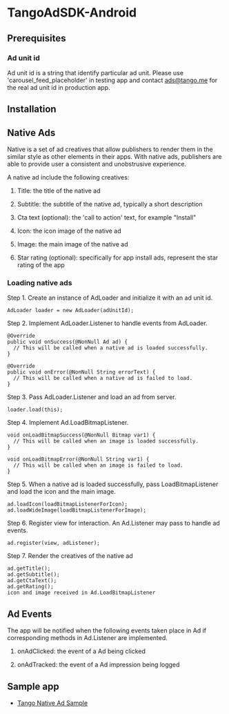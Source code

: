 # TangoAdSDK-Android

## Prerequisites

### Ad unit id 

Ad unit id is a string that identify particular ad unit. Please use 'carousel_feed_placeholder' in testing app and contact [ads@tango.me](ads@tango.me) for the real ad unit id in production app. 

## Installation

## Native Ads

Native is a set of ad creatives that allow publishers to render them in the similar style as other elements in their apps. With native ads, publishers are able to provide user a consistent and unobstrusive experience. 

A native ad include the following creatives:

1. Title: the title of the native ad

2. Subtitle: the subtitle of the native ad, typically a short description

3. Cta text (optional): the 'call to action' text, for example "Install"

4. Icon: the icon image of the native ad 

5. Image: the main image of the native ad

6. Star rating (optional): specifically for app install ads, represent the star rating of the app 


### Loading native ads

Step 1. Create an instance of AdLoader and initialize it with an ad unit id. 
```
AdLoader loader = new AdLoader(adUnitId);
```

Step 2. Implement AdLoader.Listener to handle events from AdLoader. 
```
@Override
public void onSuccess(@NonNull Ad ad) {
  // This will be called when a native ad is loaded successfully. 
}

@Override
public void onError(@NonNull String errorText) {
  // This will be called when a native ad is failed to load. 
}
```

Step 3. Pass AdLoader.Listener and load an ad from server. 
```
loader.load(this);
```

Step 4. Implement Ad.LoadBitmapListener. 
```
void onLoadBitmapSuccess(@NonNull Bitmap var1) {
  // This will be called when an image is loaded successfully. 
}

void onLoadBitmapError(@NonNull String var1) {
  // This will be called when an image is failed to load. 
}
```

Step 5. When a native ad is loaded successfully, pass LoadBitmapListener and load the icon and the main image. 
```
ad.loadIcon(loadBitmapListenerForIcon);
ad.loadWideImage(loadBitmapListenerForImage);
```

Step 6. Register view for interaction. An Ad.Listener may pass to handle ad events.  
```
ad.register(view, adListener);
```

Step 7. Render the creatives of the native ad
```
ad.getTitle();
ad.getSubtitle();
ad.getCtaText();
ad.getRating();
icon and image received in Ad.LoadBitmapListener
```

## Ad Events

The app will be notified when the following events taken place in Ad if corresponding methods in Ad.Listener are implemented.

1. onAdClicked: the event of a Ad being clicked

2. onAdTracked: the event of a Ad impression being logged 


## Sample app

* [Tango Native Ad Sample](https://github.com/TangoSDK/TangoAdSDK-Android/tree/master/TangoNativeAdSample)

